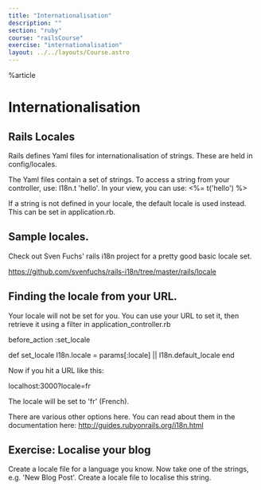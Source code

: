 ```yaml
---
title: "Internationalisation"
description: ""
section: "ruby"
course: "railsCourse"
exercise: "internationalisation"
layout: ../../layouts/Course.astro
---
```


%article

# Internationalisation

## Rails Locales

Rails defines Yaml files for internationalisation of strings. These are held in config/locales.

The Yaml files contain a set of strings. To access a string from your controller, use: I18n.t 'hello'. In your view, you can use: <%= t('hello') %>

If a string is not defined in your locale, the default locale is used instead. This can be set in application.rb.

## Sample locales.

Check out Sven Fuchs' rails i18n project for a pretty good basic locale set.

<https://github.com/svenfuchs/rails-i18n/tree/master/rails/locale>

## Finding the locale from your URL.

Your locale will not be set for you. You can use your URL to set it, then retrieve it using a filter in application_controller.rb

before_action :set_locale

def set_locale
I18n.locale = params[:locale] || I18n.default_locale
end

Now if you hit a URL like this:

localhost:3000?locale=fr

The locale will be set to 'fr' (French).

There are various other options here. You can read about them in the documentation here: <http://guides.rubyonrails.org/i18n.html>

## Exercise: Localise your blog

Create a locale file for a language you know. Now take one of the strings, e.g. 'New Blog Post'. Create a locale file to localise this string.
